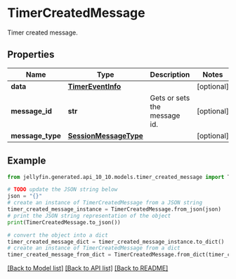 # TimerCreatedMessage

Timer created message.

## Properties

Name | Type | Description | Notes
------------ | ------------- | ------------- | -------------
**data** | [**TimerEventInfo**](TimerEventInfo.md) |  | [optional] 
**message_id** | **str** | Gets or sets the message id. | [optional] 
**message_type** | [**SessionMessageType**](SessionMessageType.md) |  | [optional] 

## Example

```python
from jellyfin.generated.api_10_10.models.timer_created_message import TimerCreatedMessage

# TODO update the JSON string below
json = "{}"
# create an instance of TimerCreatedMessage from a JSON string
timer_created_message_instance = TimerCreatedMessage.from_json(json)
# print the JSON string representation of the object
print(TimerCreatedMessage.to_json())

# convert the object into a dict
timer_created_message_dict = timer_created_message_instance.to_dict()
# create an instance of TimerCreatedMessage from a dict
timer_created_message_from_dict = TimerCreatedMessage.from_dict(timer_created_message_dict)
```
[[Back to Model list]](../README.md#documentation-for-models) [[Back to API list]](../README.md#documentation-for-api-endpoints) [[Back to README]](../README.md)


